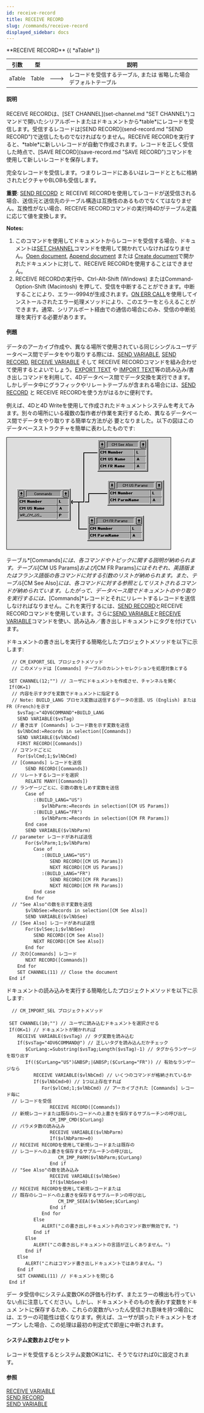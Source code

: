 ```yaml
---
id: receive-record
title: RECEIVE RECORD
slug: /commands/receive-record
displayed_sidebar: docs
---
```


<!--REF #_command_.RECEIVE RECORD.Syntax-->**RECEIVE RECORD** {( *aTable* )}<!-- END REF-->
<!--REF #_command_.RECEIVE RECORD.Params-->
| 引数 | 型 |  | 説明 |
| --- | --- | --- | --- |
| aTable | Table | &#x1F852; | レコードを受信するテーブル, または 省略した場合デフォルトテーブル |

<!-- END REF-->

#### 説明 

<!--REF #_command_.RECEIVE RECORD.Summary-->RECEIVE RECORDは、[SET CHANNEL](set-channel.md "SET CHANNEL")コマンドで開いたシリアルポートまたはドキュメントから*table*にレコードを受信します。<!-- END REF-->受信するレコードは[SEND RECORD](send-record.md "SEND RECORD")で送信したものでなければなりません。RECEIVE RECORDを実行すると、*table*に新しいレコードが自動で作成されます。レコードを正しく受信した時点で、[SAVE RECORD](save-record.md "SAVE RECORD")コマンドを使用して新しいレコードを保存します。

完全なレコードを受信します。つまりレコードにあるいはレコードとともに格納されたピクチャやBLOBも受信します。

**重要**: [SEND RECORD](send-record.md "SEND RECORD") と RECEIVE RECORDを使用してレコードが送受信される場合、送信元と送信先のテーブル構造は互換性のあるものでなくてはなりません。互換性がない場合、RECEIVE RECORDコマンドの実行時4Dがテーブル定義に応じて値を変換します。

**Notes:**

1. このコマンドを使用してドキュメントからレコードを受信する場合、ドキュメントは[SET CHANNEL](set-channel.md "SET CHANNEL")コマンドを使用して開かれていなければなりません。[Open document](open-document.md "Open document"), [Append document](append-document.md "Append document") または [Create document](create-document.md "Create document")で開かれたドキュメントに対して、RECEIVE RECORDを使用することはできません。
2. RECEIVE RECORDの実行中、Ctrl-Alt-Shift (Windows) またはCommand-Option-Shift (Macintosh) を押して、受信を中断することができます。中断することにより、エラー-9994が生成されます。[ON ERR CALL](on-err-call.md "ON ERR CALL")を使用してインストールされたエラー処理メソッドにより、このエラーをとらえることができます。通常、シリアルポート経由での通信の場合にのみ、受信の中断処理を実行する必要があります。

#### 例題 

データのアーカイブ作成や、異なる場所で使用されている同じシングルユーザデータベース間でデータをやり取りする際には、[SEND VARIABLE](send-variable.md "SEND VARIABLE"), [SEND RECORD](send-record.md "SEND RECORD"), [RECEIVE VARIABLE](receive-variable.md "RECEIVE VARIABLE") そして RECEIVE RECORDコマンドを組み合わせて使用するとよいでしょう。[EXPORT TEXT](export-text.md "EXPORT TEXT") や [IMPORT TEXT](import-text.md "IMPORT TEXT")等の読み込み/書き出しコマンドを利用して、4Dデータベース間でデータ交換を実行できます。しかしデータ中にグラフィックやリレートテーブルが含まれる場合には、[SEND RECORD](send-record.md "SEND RECORD") と RECEIVE RECORDを使う方がはるかに便利です。 

例えば、4Dと4D Writeを使用して作成されたドキュメントシステムを考えてみます。別々の場所にいる複数の製作者が作業を実行するため、異なるデータベース間でデータをやり取りする簡単な方法が必 要となりました。以下の図はこのデータベースストラクチャを簡単に表わしたものです:

![](../assets/en/commands/pict16652.en.png)

テーブル*\[Commands\]*には、各コマンドやトピックに関する説明が納められます。テーブル*\[CM US Params\]*および*\[CM FR Params\]*にはそれぞれ、英語版またはフランス語版の各コマンドに対する引数のリストが納められます。また、テーブル*\[CM See Also\]*には、各コマンドに対する参照としてリストされるコマンドが納められています。したがって、データベース間でドキュメントのやり取りを実行するには、*\[Commands\]*レコードとそれにリレートするレコードを送信しなければなりません。これを実行するには、[SEND RECORD](send-record.md "SEND RECORD")とRECEIVE RECORDコマンドを使用しています。さらに[SEND VARIABLE](send-variable.md "SEND VARIABLE")と[RECEIVE VARIABLE](receive-variable.md "RECEIVE VARIABLE")コマンドを使い、読み込み／書き出しドキュメントにタグを付けています。

ドキュメントの書き出しを実行する簡略化したプロジェクトメソッドを以下に示します:

```4d
  // CM_EXPORT_SEL プロジェクトメソッド
  // このメソッドは [Commands] テーブルのカレントセレクションを処理対象とする
 
 SET CHANNEL(12;"") // ユーザにドキュメントを作成させ、チャンネルを開く
 If(OK=1)
  // 内容を示すタグを変数でドキュメントに指定する
  // Note: BUILD_LANG プロセス変数は送信するデータの言語、US (English) または FR (French)を示す
    $vsTag:="4DV6COMMAND"+BUILD_LANG
    SEND VARIABLE($vsTag)
  // 書き出す [Commands] レコード数を示す変数を送信
    $vlNbCmd:=Records in selection([Commands])
    SEND VARIABLE($vlNbCmd)
    FIRST RECORD([Commands])
  // コマンドごとに
    For($vlCmd;1;$vlNbCmd)
  // [Commands] レコードを送信
       SEND RECORD([Commands])
  // リレートするレコードを選択
       RELATE MANY([Commands])
  // ランゲージごとに、引数の数をしめす変数を送信
       Case of
          :(BUILD_LANG="US")
             $vlNbParm:=Records in selection([CM US Params])
          :(BUILD_LANG="FR")
             $vlNbParm:=Records in selection([CM FR Params])
       End case
       SEND VARIABLE($vlNbParm)
  // parameter レコードがあれば送信
       For($vlParm;1;$vlNbParm)
          Case of
             :(BUILD_LANG="US")
                SEND RECORD([CM US Params])
                NEXT RECORD([CM US Params])
             :(BUILD_LANG="FR")
                SEND RECORD([CM FR Params])
                NEXT RECORD([CM FR Params])
          End case
       End for
  // "See Also"の数を示す変数を送信
       $vlNbSee:=Records in selection([CM See Also])
       SEND VARIABLE($vlNbSee)
  // [See Also] レコードがあれば送信
       For($vlSee;1;$vlNbSee)
          SEND RECORD([CM See Also])
          NEXT RECORD([CM See Also])
       End for
  // 次の[Commands] レコード
       NEXT RECORD([Commands])
    End for
    SET CHANNEL(11) // Close the document
 End if
```

ドキュメントの読み込みを実行する簡略化したプロジェクトメソッドを以下に示します:

```4d
  // CM_IMPORT_SEL プロジェクトメソッド
 
 SET CHANNEL(10;"") // ユーザに読み込むドキュメントを選択させる
 If(OK=1) // ドキュメントが開かれれば
    RECEIVE VARIABLE($vsTag) // タグ変数を読み込む
    If($vsTag="4DV6COMMAND@") // 正しいタグを読み込んだかチェック
       $CurLang:=Substring($vsTag;Length($vsTag)-1) // タグからランゲージを取り出す
       If(($CurLang="US")&NBSP;|&NBSP;($CurLang="FR")) // 有効なランゲージなら
          RECEIVE VARIABLE($vlNbCmd) // いくつのコマンドが格納されているか
          If($vlNbCmd>0) // 1つ以上存在すれば
             For($vlCmd;1;$vlNbCmd) // アーカイブされた [Commands] レコード毎に
  // レコードを受信
                RECEIVE RECORD([Commands])
  // 新規レコードまたは既存のレコードへの上書きを保存するサブルーチンの呼び出し
                CM_IMP_CMD($CurLang)
  // パラメタ数の読み込み
                RECEIVE VARIABLE($vlNbParm)
                If($vlNbParm>=0)
  // RECEIVE RECORDを使用して新規レコードまたは既存の
  // レコードへの上書きを保存するサブルーチンの呼び出し
                   CM_IMP_PARM($vlNbParm;$CurLang)
                End if
  // "See Also"の数を読み込み
                RECEIVE VARIABLE($vlNbSee)
                If($vlNbSee>0)
  // RECEIVE RECORDを使用して新規レコードまたは
  // 既存のレコードへの上書きを保存するサブルーチンの呼び出し
                   CM_IMP_SEEA($vlNbSee;$CurLang)
                End if
             End for
          Else
             ALERT("この書き出しドキュメント内のコマンド数が無効です。")
          End if
       Else
          ALERT("この書き出しドキュメントの言語が正しくありません。")
       End if
    Else
       ALERT("これはコマンド書き出しドキュメントではありません。")
    End if
    SET CHANNEL(11) // ドキュメントを閉じる
 End if
```

  
デー タ受信中にシステム変数OKの評価も行わず、またエラーの検出も行っていない点に注意してください。しかし、ドキュメントそのものを表わす変数をドキュメ ントに保存するため、これらの変数がいったん受信され意味を持つ場合には、エラーの可能性は低くなります。例えば、ユーザが誤ったドキュメントをオープン した場合、この処理は最初の判定式で即座に中断されます。

#### システム変数およびセット 

レコードを受信するとシステム変数OKは1に、そうでなければ0に設定されます。

#### 参照 

[RECEIVE VARIABLE](receive-variable.md)  
[SEND RECORD](send-record.md)  
[SEND VARIABLE](send-variable.md)  